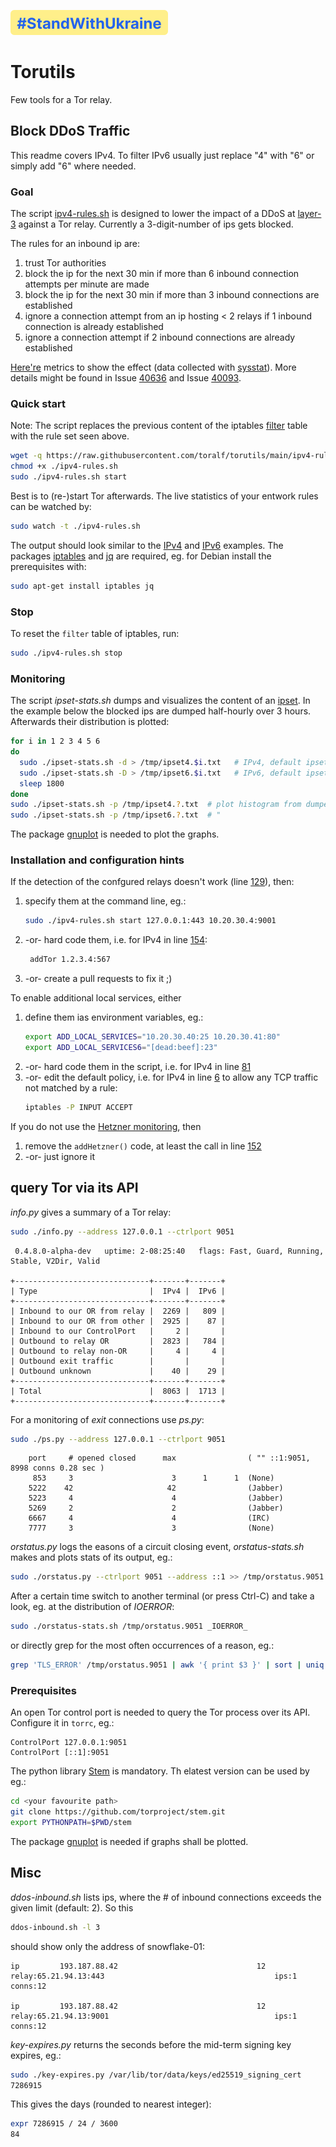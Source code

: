 [![StandWithUkraine](https://raw.githubusercontent.com/vshymanskyy/StandWithUkraine/main/badges/StandWithUkraine.svg)](https://github.com/vshymanskyy/StandWithUkraine/blob/main/docs/README.md)

# Torutils

Few tools for a Tor relay.

## Block DDoS Traffic
This readme covers IPv4. To filter IPv6 usually just replace "4" with "6" or simply add "6" where needed.

### Goal

The script [ipv4-rules.sh](./ipv4-rules.sh) is designed to lower the impact of a DDoS
at [layer-3](https://www.infoblox.com/glossary/layer-3-of-the-osi-model-network-layer/)
against a Tor relay.
Currently a 3-digit-number of ips gets blocked.

The rules for an inbound ip are:

1. trust Tor authorities
1. block the ip for the next 30 min if more than 6 inbound connection attempts per minute are made
1. block the ip for the next 30 min if more than 3 inbound connections are established
1. ignore a connection attempt from an ip hosting < 2 relays if 1 inbound connection is already established
1. ignore a connection attempt if 2 inbound connections are already established

[Here're](./sysstat.svg) metrics to show the effect (data collected with [sysstat](http://pagesperso-orange.fr/sebastien.godard/)).
More details might be found in Issue [40636](https://gitlab.torproject.org/tpo/core/tor/-/issues/40636) and Issue  [40093](https://gitlab.torproject.org/tpo/community/support/-/issues/40093#note_2841393).

### Quick start

Note: The script replaces the previous content of the iptables [filter](https://upload.wikimedia.org/wikipedia/commons/3/37/Netfilter-packet-flow.svg) table with the rule set seen above.

```bash
wget -q https://raw.githubusercontent.com/toralf/torutils/main/ipv4-rules.sh -O ipv4-rules.sh
chmod +x ./ipv4-rules.sh
sudo ./ipv4-rules.sh start
```

Best is to (re-)start Tor afterwards.
The live statistics of your entwork rules can be watched by:

```bash
sudo watch -t ./ipv4-rules.sh
```

The output should look similar to the [IPv4](./iptables-L.txt) and [IPv6](./ip6tables-L.txt) examples.
The packages [iptables](https://www.netfilter.org/projects/iptables/) and [jq](https://stedolan.github.io/jq/) are required,
eg. for Debian install the prerequisites with:

```bash
sudo apt-get install iptables jq
```

### Stop

To reset the `filter` table of iptables, run:

```bash
sudo ./ipv4-rules.sh stop
```

### Monitoring

The script _ipset-stats.sh_ dumps and visualizes the content of an [ipset](https://ipset.netfilter.org).
In the example below the blocked ips are dumped half-hourly over 3 hours.
Afterwards their distribution is plotted:

```bash
for i in 1 2 3 4 5 6
do
  sudo ./ipset-stats.sh -d > /tmp/ipset4.$i.txt   # IPv4, default ipset "tor-ddos"
  sudo ./ipset-stats.sh -D > /tmp/ipset6.$i.txt   # IPv6, default ipset "tor-ddos6"
  sleep 1800
done
sudo ./ipset-stats.sh -p /tmp/ipset4.?.txt  # plot histogram from dumped IPv4 data
sudo ./ipset-stats.sh -p /tmp/ipset6.?.txt  # "                          IPv6 "
```

The package [gnuplot](http://www.gnuplot.info/) is needed to plot the graphs.

### Installation and configuration hints

If the detection of the confgured relays doesn't work (line [129](ipv4-rules.sh#L129)), then:
1. specify them at the command line, eg.:
    ```bash
    sudo ./ipv4-rules.sh start 127.0.0.1:443 10.20.30.4:9001
    ```
1. -or- hard code them, i.e. for IPv4 in line [154](ipv4-rules.sh#L154):
    ```bash
     addTor 1.2.3.4:567
    ```
1. -or- create a pull requests to fix it ;)

To enable additional local services, either
1. define them ias environment variables, eg.:
    ```bash
    export ADD_LOCAL_SERVICES="10.20.30.40:25 10.20.30.41:80"
    export ADD_LOCAL_SERVICES6="[dead:beef]:23"
    ```
1. -or- hard code them in the script, i.e. for IPv4 in line [81](ipv4-rules.sh#L81)
1. -or- edit the default policy, i.e. for IPv4 in line [6](ipv4-rules.sh#L6) to allow any TCP traffic not matched by a rule:
    ```bash
    iptables -P INPUT ACCEPT
    ```

If you do not use the [Hetzner monitoring](https://docs.hetzner.com/robot/dedicated-server/security/system-monitor/), then
1. remove the `addHetzner()` code, at least the call in line [152](ipv4-rules.sh#L152)
1. -or- just ignore it

## query Tor via its API

_info.py_ gives a summary of a Tor relay:

```bash
sudo ./info.py --address 127.0.0.1 --ctrlport 9051
```

```console
 0.4.8.0-alpha-dev   uptime: 2-08:25:40   flags: Fast, Guard, Running, Stable, V2Dir, Valid

+------------------------------+-------+-------+
| Type                         |  IPv4 |  IPv6 |
+------------------------------+-------+-------+
| Inbound to our OR from relay |  2269 |   809 |
| Inbound to our OR from other |  2925 |    87 |
| Inbound to our ControlPort   |     2 |       |
| Outbound to relay OR         |  2823 |   784 |
| Outbound to relay non-OR     |     4 |     4 |
| Outbound exit traffic        |       |       |
| Outbound unknown             |    40 |    29 |
+------------------------------+-------+-------+
| Total                        |  8063 |  1713 |
+------------------------------+-------+-------+
```

For a monitoring of _exit_ connections use _ps.py_:

```bash
sudo ./ps.py --address 127.0.0.1 --ctrlport 9051
```

```console
    port     # opened closed      max                ( "" ::1:9051, 8998 conns 0.28 sec )
     853     3                      3      1      1  (None)
    5222    42                     42                (Jabber)
    5223     4                      4                (Jabber)
    5269     2                      2                (Jabber)
    6667     4                      4                (IRC)
    7777     3                      3                (None)
```

_orstatus.py_ logs the easons of a circuit closing event, _orstatus-stats.sh_ makes and plots stats of its output, eg.:

```bash
sudo ./orstatus.py --ctrlport 9051 --address ::1 >> /tmp/orstatus.9051
```

After a certain time switch to another terminal (or press Ctrl-C) and take a look, eg. at the distribution of _IOERROR_:

```bash
sudo ./orstatus-stats.sh /tmp/orstatus.9051 _IOERROR_
```

or directly grep for the most often occurrences of a reason, eg.:

```bash
grep 'TLS_ERROR' /tmp/orstatus.9051 | awk '{ print $3 }' | sort | uniq -c | sort -bn | tail
```

### Prerequisites
An open Tor control port is needed to query the Tor process over its API.
Configure it in `torrc`, eg.:

```console
ControlPort 127.0.0.1:9051
ControlPort [::1]:9051
```

The python library [Stem](https://stem.torproject.org/index.html) is mandatory.
Th elatest version can be used by eg.:

```bash
cd <your favourite path>
git clone https://github.com/torproject/stem.git
export PYTHONPATH=$PWD/stem
```

The package [gnuplot](http://www.gnuplot.info/) is needed if graphs shall be plotted.

## Misc

_ddos-inbound.sh_ lists ips, where the # of inbound connections exceeds the given limit (default: 2).
So this

```bash
ddos-inbound.sh -l 3
```

should show only the address of snowflake-01:

```console
ip         193.187.88.42                               12
relay:65.21.94.13:443                                      ips:1     conns:12   

ip         193.187.88.42                               12
relay:65.21.94.13:9001                                     ips:1     conns:12   
```

_key-expires.py_ returns the seconds before the mid-term signing key expires, eg.:

```bash
sudo ./key-expires.py /var/lib/tor/data/keys/ed25519_signing_cert
7286915
```

This gives the days (rounded to nearest integer):

```bash
expr 7286915 / 24 / 3600
84
```

